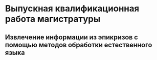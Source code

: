 # Выпускная квалификационная работа магистратуры
## Извлечение информации из эпикризов с помощью методов обработки естественного языка